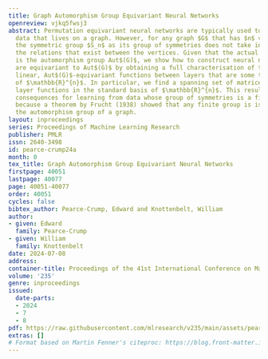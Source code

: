 ```yaml
---
title: Graph Automorphism Group Equivariant Neural Networks
openreview: vjkq5fwsj3
abstract: Permutation equivariant neural networks are typically used to learn from
  data that lives on a graph. However, for any graph $G$ that has $n$ vertices, using
  the symmetric group $S_n$ as its group of symmetries does not take into account
  the relations that exist between the vertices. Given that the actual group of symmetries
  is the automorphism group Aut$(G)$, we show how to construct neural networks that
  are equivariant to Aut$(G)$ by obtaining a full characterisation of the learnable,
  linear, Aut$(G)$-equivariant functions between layers that are some tensor power
  of $\mathbb{R}^{n}$. In particular, we find a spanning set of matrices for these
  layer functions in the standard basis of $\mathbb{R}^{n}$. This result has important
  consequences for learning from data whose group of symmetries is a finite group
  because a theorem by Frucht (1938) showed that any finite group is isomorphic to
  the automorphism group of a graph.
layout: inproceedings
series: Proceedings of Machine Learning Research
publisher: PMLR
issn: 2640-3498
id: pearce-crump24a
month: 0
tex_title: Graph Automorphism Group Equivariant Neural Networks
firstpage: 40051
lastpage: 40077
page: 40051-40077
order: 40051
cycles: false
bibtex_author: Pearce-Crump, Edward and Knottenbelt, William
author:
- given: Edward
  family: Pearce-Crump
- given: William
  family: Knottenbelt
date: 2024-07-08
address:
container-title: Proceedings of the 41st International Conference on Machine Learning
volume: '235'
genre: inproceedings
issued:
  date-parts:
  - 2024
  - 7
  - 8
pdf: https://raw.githubusercontent.com/mlresearch/v235/main/assets/pearce-crump24a/pearce-crump24a.pdf
extras: []
# Format based on Martin Fenner's citeproc: https://blog.front-matter.io/posts/citeproc-yaml-for-bibliographies/
---
```

